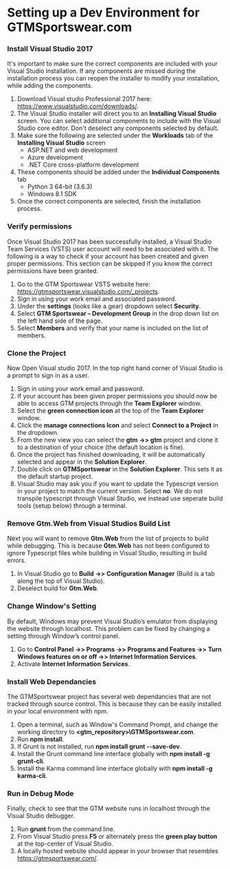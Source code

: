 # Setting up a Dev Environment for GTMSportswear.com

### Install Visual Studio 2017

It's important to make sure the correct components are included with your Visual Studio installation. If any components are missed during the installation process you can reopen the installer to modify your installation, while adding the components.
1.	Download Visual studio Professional 2017 here: https://www.visualstudio.com/downloads/.
1.  The Visual Studio installer will direct you to an **Installing Visual Studio** screen. You can select additional components to include with the Visual Studio core editor. Don't deselect any components selected by default.
1.	Make sure the following are selected under the **Workloads** tab of the **Installing Visual Studio** screen
    *	ASP.NET and web development
    *	Azure development
    *	.NET Core cross-platform development
1.	These components should be added under the **Individual Components** tab
    *	Python 3 64-bit (3.6.3)
    *	Windows 8.1 SDK
1. Once the correct components are selected, finish the installation process. 
   
### Verify permissions

Once Visual Studio 2017 has been successfully installed, a Visual Studio Team Services (VSTS) user account will need to be associated with it. The following is a way to check if your account has been created and given proper permissions. This section can be skipped if you know the correct permissions have been granted.  
1.	Go to the GTM Sportswear VSTS website here: https://gtmsportswear.visualstudio.com/_projects.
1.	Sign in using your work email and associated password.
1.	Under the **settings** (looks like a gear) dropdown select **Security**. 
1.	Select **GTM Sportswear – Development Group** in the drop down list on the left hand side of the page.
1.	Select **Members** and verify that your name is included on the list of members.
    
### Clone the Project

Now Open Visual studio 2017. In the top right hand corner of Visual Studio is a prompt to sign in as a user. 
1.	Sign in using your work email and password.
1.	If your account has been given proper permissions you should now be able to access GTM projects through the **Team Explorer** window. 
1.	Select the **green connection icon** at the top of the **Team Explorer** window.
1.	Click the **manage connections Icon** and select **Connect to a Project** in the dropdown.   
1.	From the new view you can select the **gtm ->> gtm** project and clone it to a destination of your choice (the default location is fine).
1.  Once the project has finished downloading, it will be automatically selected and appear in the **Solution Explorer**.
1.  Double click on **GTMSportswear** in the **Solution Explorer**. This sets it as the default startup project.
1.  Visual Studio may ask you if you want to update the Typescript version in your project to match the current version. Select **no**. We do not transpile typescript through Visual Studio, we instead use seperate build tools (setup below) through a terminal.

### Remove Gtm.Web from Visual Studios Build List

Next you will want to remove **Gtm.Web** from the list of projects to build while debugging. This is because **Gtm.Web** has not been configured to ignore Typescript files while building in Visual Studio, resulting in build errors. 
1.	In Visual Studio go to **Build ->>  Configuration Manager** (Build is a tab along the top of Visual Studio).
1.	Deselect build for **Gtm.Web**.

### Change Window's Setting

By default, Windows may prevent Visual Studio’s emulator from displaying the website through localhost. This problem can be fixed by changing a setting through Window’s control panel.
1.	Go to **Control Panel ->> Programs ->> Programs and Features ->> Turn Windows features on or off ->> Internet Information Services**.
1.	Activate **Internet Information Services**.
    
### Install Web Dependancies

The GTMSportswear project has several web dependancies that are not tracked through source control. This is because they can be easily installed in your local environment with npm. 
1. Open a terminal, such as Window's Command Prompt, and change the working directory to **\<gtm_repository\>\GTMSportswear.com**. 
1. Run **npm install**.
1. If Grunt is not installed, run **npm install grunt --save-dev**.
1. Install the Grunt command line interface globally with **npm install -g grunt-cli**.
1. Install the Karma command line interface globally with **npm install -g karma-cli**.
   
### Run in Debug Mode

Finally, check to see that the GTM website runs in localhost through the Visual Studio debugger.
1. Run **grunt** from the command line.
1. From Visual Studio press **F5** or alternately press the **green play button** at the top-center of Visual Studio.
1. A locally hosted website should appear in your browser that resembles https://gtmsportswear.com/.
    
